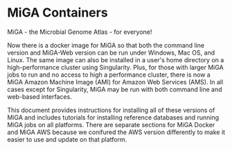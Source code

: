 # MiGA Containers

MiGA - the Microbial Genome Atlas - for everyone!  

Now there is a docker image for MiGA so that both the command line version and MiGA-Web version can be run under Windows, Mac OS, and Linux. The same image can also be installed in a user's home directory on a high-performance cluster using Singularity. Plus, for those with larger MiGA jobs to run and no access to high a performance cluster, there is now a MiGA Amazon Machine Image (AMI) for Amazon Web Services (AMS). In all cases except for Singularity, MiGA may be run with both command line and web-based interfaces.  

This document provides instructions for installing all of these versions of MiGA and includes tutorials for installing reference databases and running MiGA jobs on all platforms. There are separate sections for MiGA Docker and MiGA AWS because we conifured the AWS version differently to make it easier to use and update on that platform.
